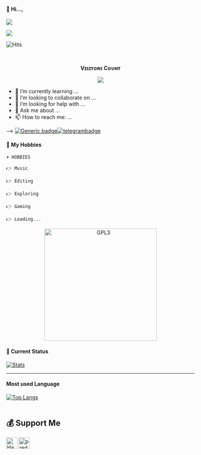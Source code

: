 




#### 👋 Hi..., 

<img src="https://badgen.net/badge/TheyCallMe/HappyBoy/FF33FF?icon=awesome&labelColor=0080FF"></a> 

<img src="https://badgen.net/badge/Skills/python/Red?icon=terminal&labelColor=blue"></a> 

 ![Hits](https://hits.seeyoufarm.com/api/count/incr/badge.svg?url=https://github.com/HappyBoy05/)

<br><p align="center"><b>Vɪꜱɪᴛᴏʀꜱ Cᴏᴜɴᴛ</b></p>  
<p align="center"><img align="center" src="https://profile-counter.glitch.me/{HappyBoy05}/count.svg" /></p> 



- 🌱 I’m currently learning ...
- 👯 I’m looking to collaborate on ...
- 🤔 I’m looking for help with ...
- 💬 Ask me about ...
- 📫 How to reach me: ...

-->
[![Generic badge](https://img.shields.io/badge/REACHME-@-<COLOR>.svg)](https://t.me/happyboy59)[![telegrambadge](https://img.shields.io/badge/HappyBoy-30302f?style=flat&logo=telegram)](https://telegram.dog/HappyBoy59)


#### 🥰 My Hobbies 

```
⚜️ HOBBIES 

👉 Music

👉 Editing

👉 Exploring

👉 Gaming

👉 Loading...
```

<p align="center">
    <a href="https://t.me/HappyBoy59">
        <img alt="GPL3" src ="https://raw.githubusercontent.com/mayankchaudhary26/Cool-Readme-ideas/master/data/octocat/daftpunktocat-guy.gif" width="300" height="300"/>
    </a>
</p>

#### 🔰 Current Status

[![Stats](https://github-readme-stats.vercel.app/api?username=HappyBoy05&hide=prs&count_private=true&show_icons=true&theme=algolia)](https://github.com/anuraghazra/github-readme-stats)

___




#### Most used Language 

[![Top Langs](https://github-readme-stats.vercel.app/api/top-langs/?username=HappyBoy05&layout=compact)](https://github.com/HappyBoy05)
<br />
<br />

## 💰 Support Me

<a href="https://ko-fi.com/HappyBoy5920" class="padded"><img height="30" style="border:0px;height:30px;" align="left" alt="HappyBoy" src="https://az743702.vo.msecnd.net/cdn/kofi3.png?v=0" /></a>
<a href="https://paypal.me/HappyBoy5920" class="padded"><img height="30" style="border:0px;height:30px;" align="centre" alt="predatorHackerzZ" src="https://cdn.rawgit.com/twolfson/paypal-github-button/1.0.0/dist/button.svg" /></a>

